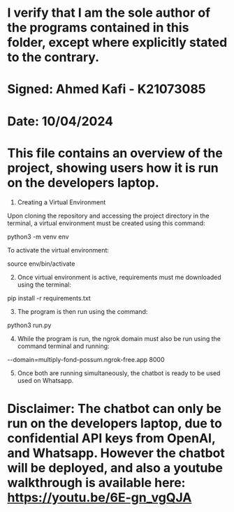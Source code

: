 # I verify that I am the sole author of the programs contained in this folder, except where explicitly stated to the contrary. 
# Signed: Ahmed Kafi - K21073085
# Date: 10/04/2024


# This file contains an overview of the project, showing users how it is run on the developers laptop.

1. Creating a Virtual Environment

Upon cloning the repository and accessing the project directory in the terminal, a virtual environment must be created using this command:

python3 -m venv env

To activate the virtual environment:

source env/bin/activate

2. Once virtual environment is active, requirements must me downloaded using the terminal:

pip install -r requirements.txt

3. The program is then run using the command:

python3 run.py 

4. While the program is run, the ngrok domain must also be run using the command terminal and running:

--domain=multiply-fond-possum.ngrok-free.app 8000

5. Once both are running simultaneously, the chatbot is ready to be used used on Whatsapp. 

# Disclaimer: The chatbot can only be run on the developers laptop, due to confidential API keys from OpenAI, and Whatsapp. However the chatbot will be deployed, and also a youtube walkthrough is available here: https://youtu.be/6E-gn_vgQJA
